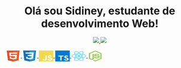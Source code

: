  <h1 align="center"> Olá sou Sidiney, estudante de desenvolvimento Web!</h1>
<div align="center">
  <a href="https://github.com/sidneyos">
  <img height="180em" src="https://github-readme-stats.vercel.app/api?username=sidneyos&show_icons=true&theme=dracula&include_all_commits=true&count_private=true"/>
  <img height="180em" src="https://github-readme-stats.vercel.app/api/top-langs/?username=sidneyos&layout=compact&langs_count=7&theme=dracula"/>
</div>
  
<div style="display: inline_block"><br>
  
  <img align="center" alt="sidiney-HTML" height="30" width="40" src="https://raw.githubusercontent.com/devicons/devicon/master/icons/html5/html5-original.svg">
  <img align="center" alt="sidiney-CSS" height="30" width="40" src="https://raw.githubusercontent.com/devicons/devicon/master/icons/css3/css3-original.svg">
  <img align="center" alt="sidiney-Js" height="30" width="40" src="https://raw.githubusercontent.com/devicons/devicon/master/icons/javascript/javascript-plain.svg">
  <img align="center" alt="sidiney-Ts" height="30" width="40" src="https://raw.githubusercontent.com/devicons/devicon/master/icons/typescript/typescript-plain.svg">
  <img align="center" alt="sidiney-React" height="30" width="40" src="https://raw.githubusercontent.com/devicons/devicon/master/icons/react/react-original.svg">
  <img align="center" alt="sidiney-nodejs" height="30" width="40" src="https://raw.githubusercontent.com/devicons/devicon/master/icons/nodejs/nodejs-original.svg">
   
</div>
  
  
